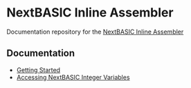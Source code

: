 # NextBASIC Inline Assembler 
Documentation repository for the [NextBASIC Inline Assembler](https://taylorza.itch.io/nextbasic-inline-assembler)

## Documentation
* [Getting Started](Documentation/Getting-Started.md)
* [Accessing NextBASIC Integer Variables](Documentation/NextBASIC-IntegerVariables.md)
